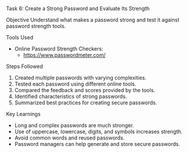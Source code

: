  Task 6: Create a Strong Password and Evaluate Its Strength

 Objective
Understand what makes a password strong and test it against password strength tools.

 Tools Used
- Online Password Strength Checkers:
  - https://www.passwordmeter.com/

 Steps Followed
1. Created multiple passwords with varying complexities.
2. Tested each password using different online tools.
3. Compared the feedback and scores provided by the tools.
4. Identified characteristics of strong passwords.
5. Summarized best practices for creating secure passwords.

 Key Learnings
- Long and complex passwords are much stronger.
- Use of uppercase, lowercase, digits, and symbols increases strength.
- Avoid common words and reused passwords.
- Password managers can help generate and store secure passwords.
